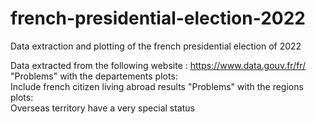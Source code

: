 # french-presidential-election-2022
Data extraction and plotting of the french presidential election of 2022

Data extracted from the following website : https://www.data.gouv.fr/fr/
"Problems" with the departements plots:  
Include french citizen living abroad results
"Problems" with the regions plots:  
Overseas territory have a very special status